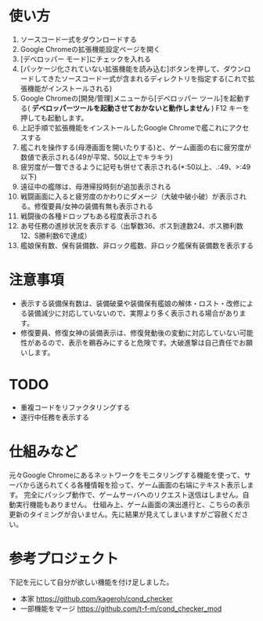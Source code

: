# 使い方
1. ソースコード一式をダウンロードする
2. Google Chromeの拡張機能設定ページを開く
3. [デベロッパー モード]にチェックを入れる
4. [パッケージ化されていない拡張機能を読み込む]ボタンを押して、ダウンロードしてきたソースコード一式が含まれるディレクトリを指定する(これで拡張機能がインストールされる)
5. Google Chromeの[開発/管理]メニューから[デベロッパー ツール]を起動する( **デベロッパーツールを起動させておかないと動作しません** ) F12 キーを押しても起動します。
6. 上記手順で拡張機能をインストールしたGoogle Chromeで艦これにアクセスする
7. 艦これを操作する(母港画面を開いたりする)と、ゲーム画面の右に疲労度が数値で表示される(49が平常、50以上でキラキラ)
8. 疲労度が一瞥できるように記号も併せて表示される(*:50以上、.:49、>:49以下)
9. 遠征中の艦隊は、母港帰投時刻が追加表示される
10. 戦闘画面に入ると疲労度のかわりにダメージ（大破中破小破）が表示される。修復要員/女神の装備有無も表示される
11. 戦闘後の各種ドロップもある程度表示される
12. あ号任務の進捗状況を表示する（出撃数36、ボス到達数24、ボス勝利数12、S勝利数6で達成）
13. 艦娘保有数、保有装備数、非ロック艦数、非ロック艦保有装備数を表示する

# 注意事項
* 表示する装備保有数は、装備破棄や装備保有艦娘の解体・ロスト・改修による装備減少に対応していないので、実際より多く表示される場合があります。
* 修復要員、修復女神の装備表示は、修復発動後の変動に対応していない可能性があるので、表示を鵜呑みにすると危険です。大破進撃は自己責任でお願いします。

# TODO
* 重複コードをリファクタリングする
* 遂行中任務を表示する

# 仕組みなど
元々Google Chromeにあるネットワークをモニタリングする機能を使って、サーバから送られてくる各種情報を拾って、ゲーム画面の右端にテキスト表示します。
完全にパッシブ動作で、ゲームサーバへのリクエスト送信はしません。自動実行機能もありません。
仕組み上、ゲーム画面の演出進行と、こちらの表示更新のタイミングが合いません。先に結果が見えてしまいますがご容赦ください。

# 参考プロジェクト
下記を元にして自分が欲しい機能を付け足しました。
* 本家 https://github.com/kageroh/cond_checker
* 一部機能をマージ https://github.com/t-f-m/cond_checker_mod
